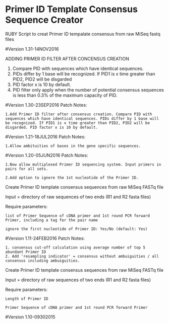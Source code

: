 # Primer ID Template Consensus Sequence Creator
RUBY Script to creat Primer ID tempalate consensus from raw MiSeq fastq files

#Version 1.31-14NOV2016

ADDING PRIMER ID FILTER AFTER CONCENSUS CREATION
1. Compare PID with sequences which have identical sequences.
2. PIDs differ by 1 base will be recognized. If PID1 is x time greater than PID2, PID2 will be disgarded
3. PID factor x is 10 by default.
4. PID filter only apply when the number of potential consensus sequences is less than 0.3% of the maximum capacity of PID. 

#Version 1.30-23SEP2016
Patch Notes:

    1.Add Primer ID filter after consensus creation. Compare PID with sequences which have identical sequences. PIDs differ by 1 base will be recognized. If PID1 is x time greater than PID2, PID2 will be disgarded. PID factor x is 10 by default. 

#Version 1.21-18JUL2016
Patch Notes:

    1.Allow ambituities of bases in the gene specific sequences. 

#Version 1.20-05JUN2016
Patch Notes:

    1.Now allow multiplexed Primer ID sequencing system. Input primers in pairs for all sets.
    
    2.Add option to ignore the 1st nucleotide of the Primer ID. 

Create Primer ID template consensus sequences from raw MiSeq FASTq file

Input = directory of raw sequences of two ends (R1 and R2 fasta files)

Require parameters:

    list of Primer Sequence of cDNA primer and 1st round PCR forward Primer, including a tag for the pair name
    
    ignore the first nucleotide of Primer ID: Yes/No (default: Yes)



#Version 1.11-24FEB2016
Patch Notes:

    1. consensus cut-off calculation using average number of top 5 abundant Primer ID
    2. Add 'resampling indicator' = consensus without ambuiguities / all consensus including ambuiguities.

Create Primer ID template consensus sequences from raw MiSeq FASTq file

Input = directory of raw sequences of two ends (R1 and R2 fasta files)

Require parameters:

    Length of Primer ID
  
    Primer Sequence of cDNA primer and 1st round PCR forward Primer


#Version 1.10-09302015
